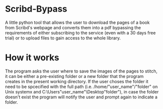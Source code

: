# Scribd-Bypass
A little python tool that allows the user to download the pages of a book from Scribd's webpage and converts them into a pdf bypassing the requirements of either subscribing to the service (even with a 30 days free trial) or to upload files to gain access to the whole library.

# How it works
The program asks the user where to save the images of the pages to stitch, it can be either a pre-existing folder or a new folder that the program creates in the present working directory.
If the user choses the folder it need to be spcecified with the full path (i.e. /home/"user_name"/"folder" on Unix systemx and C:\Users\"user_name"\Desktop\"folder"), in case the folder doesn't exist the program will notify the user and prompt again to indicate a folder.


